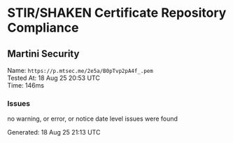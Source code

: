 # STIR/SHAKEN Certificate Repository Compliance

## Martini Security

Name: `https://p.mtsec.me/2e5a/B0pTvp2pA4f_.pem`\
Tested At: 18 Aug 25 20:53 UTC\
Time: 146ms

### Issues

no warning, or error, or notice date level issues were found

Generated: 18 Aug 25 21:13 UTC